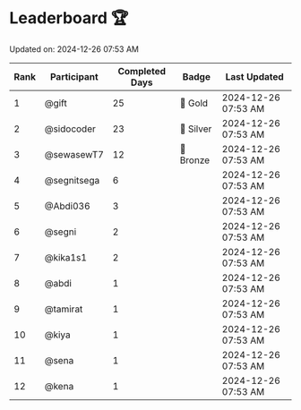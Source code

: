 # Leaderboard 🏆

Updated on: 2024-12-26 07:53 AM

| Rank | Participant       | Completed Days | Badge      | Last Updated         |
|------|-------------------|----------------|------------|----------------------|
| 1    | @gift             | 25             | 🏅 Gold     | 2024-12-26 07:53 AM |
| 2    | @sidocoder        | 23             | 🥈 Silver   | 2024-12-26 07:53 AM |
| 3    | @sewasewT7        | 12             | 🥉 Bronze   | 2024-12-26 07:53 AM |
| 4    | @segnitsega       | 6              |            | 2024-12-26 07:53 AM |
| 5    | @Abdi036          | 3              |            | 2024-12-26 07:53 AM |
| 6    | @segni            | 2              |            | 2024-12-26 07:53 AM |
| 7    | @kika1s1          | 2              |            | 2024-12-26 07:53 AM |
| 8    | @abdi             | 1              |            | 2024-12-26 07:53 AM |
| 9    | @tamirat          | 1              |            | 2024-12-26 07:53 AM |
| 10   | @kiya             | 1              |            | 2024-12-26 07:53 AM |
| 11   | @sena             | 1              |            | 2024-12-26 07:53 AM |
| 12   | @kena             | 1              |            | 2024-12-26 07:53 AM |
